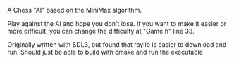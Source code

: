 A Chess "AI" based on the MiniMax algorithm. 

Play against the AI and hope you don't lose. If you want to make it easier or more difficult,
you can change the difficulty at "Game.h" line 33.

Originally written with SDL3, but found that raylib is easier to download and run.
Should just be able to build with cmake and run the executable
